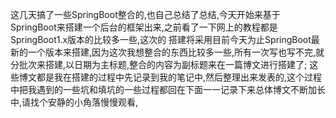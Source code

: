 这几天搞了一些SpringBoot整合的,也自己总结了总结,今天开始来基于SpringBoot来搭建一个后台的框架出来,之前看了一下网上的教程都是SpringBoot1.x版本的比较多一些,这次的 搭建将采用目前今天为止SpringBoot最新的一个版本来搭建,因为这次我想整合的东西比较多一些,所有一次写也写不完,就分批次来搭建,以日期为主标题,整合的内容为副标题来在一篇博文进行搭建了;
这些博文都是我在搭建的过程中先记录到我的笔记中,然后整理出来发表的,这个过程中把我遇到的一些坑和填坑的一些过程都回在下面一一记录下来总体博文不断加长中,请找个安静的小角落慢慢观看,
